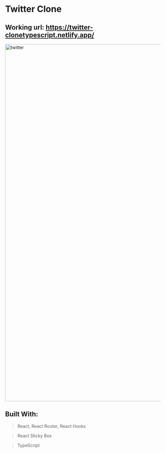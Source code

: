 # Twitter Clone


## Working url: https://twitter-clonetypescript.netlify.app/

<img width="1158" alt="twitter" src="https://user-images.githubusercontent.com/68620818/133686623-c551c830-30e2-43a9-b797-e6b3a996aa30.png">

## Built With:

> React, React Router, React Hooks

> React Sticky Box

> TypeScript
